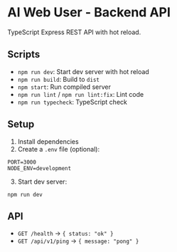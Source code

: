 # AI Web User - Backend API

TypeScript Express REST API with hot reload.

## Scripts

- `npm run dev`: Start dev server with hot reload
- `npm run build`: Build to `dist`
- `npm start`: Run compiled server
- `npm run lint` / `npm run lint:fix`: Lint code
- `npm run typecheck`: TypeScript check

## Setup

1. Install dependencies
2. Create a `.env` file (optional):

```
PORT=3000
NODE_ENV=development
```

3. Start dev server:

```
npm run dev
```

## API

- `GET /health` → `{ status: "ok" }`
- `GET /api/v1/ping` → `{ message: "pong" }`
